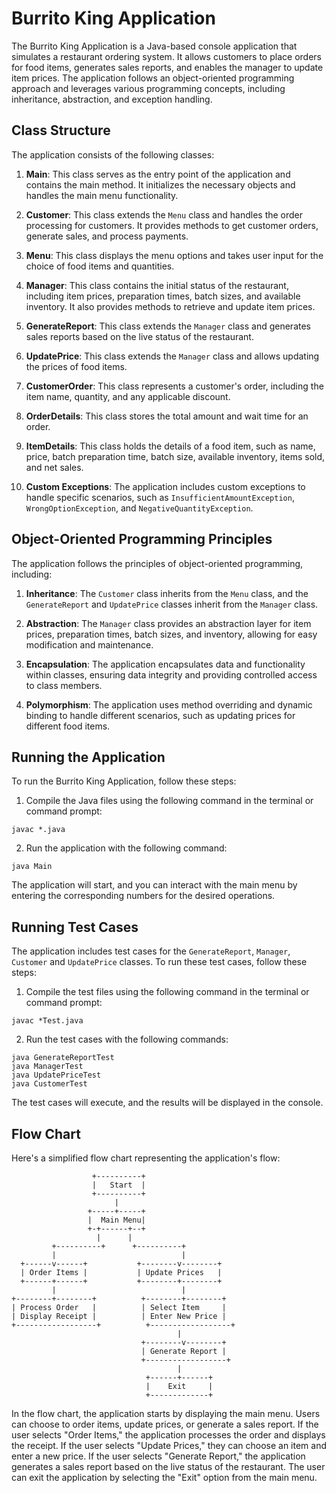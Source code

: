 # Burrito King Application

The Burrito King Application is a Java-based console application that simulates a restaurant ordering system. It allows customers to place orders for food items, generates sales reports, and enables the manager to update item prices. The application follows an object-oriented programming approach and leverages various programming concepts, including inheritance, abstraction, and exception handling.

## Class Structure

The application consists of the following classes:

1. **Main**: This class serves as the entry point of the application and contains the main method. It initializes the necessary objects and handles the main menu functionality.

2. **Customer**: This class extends the `Menu` class and handles the order processing for customers. It provides methods to get customer orders, generate sales, and process payments.

3. **Menu**: This class displays the menu options and takes user input for the choice of food items and quantities.

4. **Manager**: This class contains the initial status of the restaurant, including item prices, preparation times, batch sizes, and available inventory. It also provides methods to retrieve and update item prices.

5. **GenerateReport**: This class extends the `Manager` class and generates sales reports based on the live status of the restaurant.

6. **UpdatePrice**: This class extends the `Manager` class and allows updating the prices of food items.

7. **CustomerOrder**: This class represents a customer's order, including the item name, quantity, and any applicable discount.

8. **OrderDetails**: This class stores the total amount and wait time for an order.

9. **ItemDetails**: This class holds the details of a food item, such as name, price, batch preparation time, batch size, available inventory, items sold, and net sales.

10. **Custom Exceptions**: The application includes custom exceptions to handle specific scenarios, such as `InsufficientAmountException`, `WrongOptionException`, and `NegativeQuantityException`.

## Object-Oriented Programming Principles

The application follows the principles of object-oriented programming, including:

1. **Inheritance**: The `Customer` class inherits from the `Menu` class, and the `GenerateReport` and `UpdatePrice` classes inherit from the `Manager` class.

2. **Abstraction**: The `Manager` class provides an abstraction layer for item prices, preparation times, batch sizes, and inventory, allowing for easy modification and maintenance.

3. **Encapsulation**: The application encapsulates data and functionality within classes, ensuring data integrity and providing controlled access to class members.

4. **Polymorphism**: The application uses method overriding and dynamic binding to handle different scenarios, such as updating prices for different food items.

## Running the Application

To run the Burrito King Application, follow these steps:

1. Compile the Java files using the following command in the terminal or command prompt:

```
javac *.java
```

2. Run the application with the following command:

```
java Main
```

The application will start, and you can interact with the main menu by entering the corresponding numbers for the desired operations.

## Running Test Cases

The application includes test cases for the `GenerateReport`, `Manager`, `Customer` and `UpdatePrice` classes. To run these test cases, follow these steps:

1. Compile the test files using the following command in the terminal or command prompt:

```
javac *Test.java
```

2. Run the test cases with the following commands:

```
java GenerateReportTest
java ManagerTest
java UpdatePriceTest
java CustomerTest
```

The test cases will execute, and the results will be displayed in the console.

## Flow Chart

Here's a simplified flow chart representing the application's flow:

```
                  +----------+
                  |   Start  |
                  +----------+
                       |
                 +-----+-----+
                 |  Main Menu|
                 +-+------+--+
                   |      |
         +----------+      +----------+
         |                            |
  +------v------+           +--------v--------+
  | Order Items |           | Update Prices   |
  +------+------+           +--------+--------+
         |                            |
+--------+--------+          +--------+--------+
| Process Order   |          | Select Item     |
| Display Receipt |          | Enter New Price |
+------------------+          +------------------+
                                     |
                             +--------v--------+
                             | Generate Report |
                             +------------------+
                                     |
                              +------+------+
                              |    Exit     |
                              +-------------+
```

In the flow chart, the application starts by displaying the main menu. Users can choose to order items, update prices, or generate a sales report. If the user selects "Order Items," the application processes the order and displays the receipt. If the user selects "Update Prices," they can choose an item and enter a new price. If the user selects "Generate Report," the application generates a sales report based on the live status of the restaurant. The user can exit the application by selecting the "Exit" option from the main menu.
